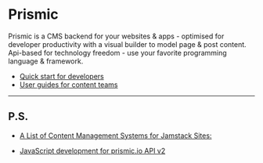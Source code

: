 # Prismic

Prismic is a CMS backend for your websites & apps - optimised for developer productivity with a visual builder to model page & post content. Api-based for technology freedom - use your favorite programming language & framework.

- [Quick start for developers](https://prismic.io/quickstart)
- [User guides for content teams](https://user-guides.prismic.io/)

-----------------

## P.S.

- [A List of Content Management Systems for Jamstack Sites:](https://jamstack.org/headless-cms/)

- [JavaScript development for prismic.io API v2](https://www.npmjs.com/package/prismic-javascript)

